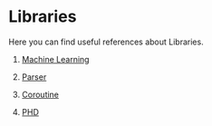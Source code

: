 # Libraries

Here you can find useful references about Libraries.

1. [Machine Learning](https://github.com/hqxsn/Awesome-Bookmarks-From-Globe/tree/master/Libraries/MachineLearning/Readme.md)  

2. [Parser](https://github.com/hqxsn/Awesome-Bookmarks-From-Globe/tree/master/Libraries/Parser/Readme.md)

3. [Coroutine](https://github.com/hqxsn/Awesome-Bookmarks-From-Globe/tree/master/Libraries/Coroutine)

4. [PHD](https://github.com/hqxsn/Awesome-Bookmarks-From-Globe/tree/master/Libraries/Phd)

   ​    

